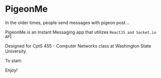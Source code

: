 # PigeonMe
In the older times, people send messages with pigeon post...

PigeonMe is an Instant Messaging app that utilizes `ReactJS and Socket.io API`

Designed for CptS 455 - Computer Networks class at Washington State University.

To start:

Enjoy!
